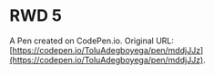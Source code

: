 # RWD 5

A Pen created on CodePen.io. Original URL: [https://codepen.io/ToluAdegboyega/pen/mddjJJz](https://codepen.io/ToluAdegboyega/pen/mddjJJz).


